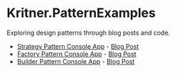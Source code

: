 # Kritner.PatternExamples

Exploring design patterns through blog posts and code.

* [Strategy Pattern Console App](/Kritner.PatternExamples.Strategy/Program.cs) - [Blog Post](https://blog.kritner.com/2020/02/11/design-patterns-strategy/)
* [Factory Pattern Console App](/Kritner.PatternExamples.Factory/Program.cs) - [Blog Post](https://blog.kritner.com/2020/02/27/design-patterns-factory/)
* [Builder Pattern Console App](/Kritner.PatternExamples.Builder/Program.cs) - [Blog Post](https://blog.kritner.com/2020/06/06/design-patterns-builder/)
